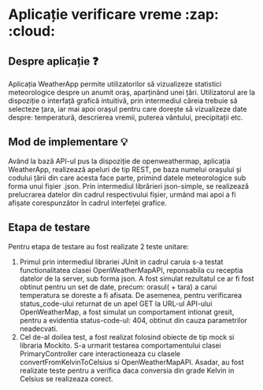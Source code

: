 <h1>Aplicație verificare vreme :zap: :cloud: </h1>

## Despre aplicație :question:

Aplicația WeatherApp permite utilizatorilor să vizualizeze statistici meteorologice despre un anumit oraș, aparținând unei țări. Utilizatorul are la dispoziție o interfață grafică intuitivă, prin intermediul căreia trebuie să selecteze țara, iar mai apoi orașul pentru care dorește să vizualizeze date despre: temperatură, descrierea vremii, puterea vântului, precipitații etc.

## Mod de implementare :bulb:

Având la bază API-ul pus la dispoziție de openweathermap, aplicația WeatherApp, realizează apeluri de tip REST, pe baza numelui orașului și codului țării din care acesta face parte, primind datele meteorologice sub forma unui fișier .json. Prin intermediul librărieri json-simple, se realizează prelucrarea datelor din cadrul respectivului fișier, urmând mai apoi a fi afișate corespunzător în cadrul interfeței grafice.

## Etapa de testare 

Pentru etapa de testare au fost realizate 2 teste unitare: 
<ol>
  <li> Primul prin intermediul librariei JUnit in cadrul caruia s-a testat functionalitatea clasei OpenWeatherMapAPI, reponsabila cu receptia datelor de la server, sub forma json. A fost simulat rezultatul ce ar fi fost obtinut pentru un set de date, precum: orasul( + tara) a carui temperatura se doreste a fi afisata. 
De asemenea, pentru verificarea status_code-ului returnat de un apel GET la URL-ul API-ului OpenWeatherMap, a fost simulat un comportament intionat gresit, pentru a evidentia status-code-ul: 404, obtinut din cauza parametrilor neadecvati.</li>
  <li> Cel de-al doilea test, a fost realizat folosind obiecte de tip mock si libraria Mockito. S-a urmarit testarea comportamentului clasei PrimaryController care interactioneaza cu clasele convertFromKelvinToCelsius si OpenWeatherMapAPI. Asadar, au fost realizate teste pentru a verifica daca conversia din grade Kelvin in Celsius se realizeaza corect.</li>
</ol>

